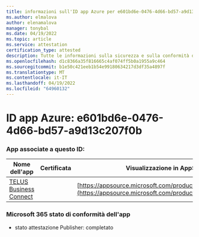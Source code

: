 ```yaml
---
title: informazioni sull'ID app Azure per e601bd6e-0476-4d66-bd57-a9d13c207f0b
ms.author: elmalova
author: elenamalova
manager: tonybal
ms.date: 04/19/2022
ms.topic: article
ms.service: attestation
certification_type: attested
description: Tutte le informazioni sulla sicurezza e sulla conformità disponibili per e601bd6e-0476-4d66-bd57-a9d13c207f0b.
ms.openlocfilehash: d1c8366a35f816665c4af074ff5b0a1955a9c464
ms.sourcegitcommit: b1e50c421eeb1b54e99180634217d3df35a4897f
ms.translationtype: MT
ms.contentlocale: it-IT
ms.lasthandoff: 04/19/2022
ms.locfileid: "64960132"
---
```

# <a name="azure-app-id-e601bd6e-0476-4d66-bd57-a9d13c207f0b"></a>ID app Azure: e601bd6e-0476-4d66-bd57-a9d13c207f0b


### <a name="apps-associated-with-this-id"></a>App associate a questo ID:
| **Nome dell'app** | **Certificata** | **Visualizzazione in AppSource** |
|--------------|---------------|-----------------------|
| [TELUS Business Connect](../forward/WA200002300.md) |  | [https://appsource.microsoft.com/product/office/WA200002300](https://appsource.microsoft.com/product/office/WA200002300) |

### <a name="microsoft-365-app-compliance-status"></a>Microsoft 365 stato di conformità dell'app
- stato attestazione Publisher: completato
